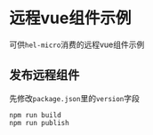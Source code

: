 # 远程vue组件示例
可供`hel-micro`消费的远程vue组件示例

## 发布远程组件
先修改`package.json`里的`version`字段
```
npm run build
npm run publish
```